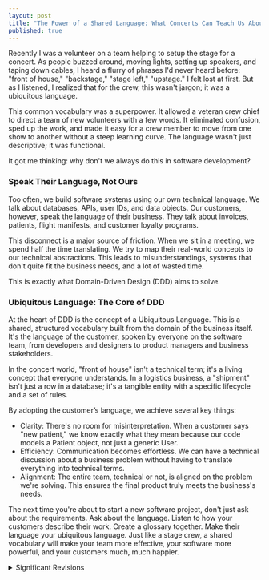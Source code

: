 ```yaml
---
layout: post
title: "The Power of a Shared Language: What Concerts Can Teach Us About Building Great Software"
published: true
---
```


Recently I was a volunteer on a team helping to setup the stage for a concert. As people buzzed around, moving lights, setting up speakers, and taping down cables, I heard a flurry of phrases I'd never heard before: "front of house," "backstage," "stage left," "upstage." I felt lost at first. But as I listened, I realized that for the crew, this wasn't jargon; it was a ubiquitous language.

This common vocabulary was a superpower. It allowed a veteran crew chief to direct a team of new volunteers with a few words. It eliminated confusion, sped up the work, and made it easy for a crew member to move from one show to another without a steep learning curve. The language wasn't just descriptive; it was functional.

It got me thinking: why don't we always do this in software development?

### Speak Their Language, Not Ours

Too often, we build software systems using our own technical language. We talk about databases, APIs, user IDs, and data objects. Our customers, however, speak the language of their business. They talk about invoices, patients, flight manifests, and customer loyalty programs.

This disconnect is a major source of friction. When we sit in a meeting, we spend half the time translating. We try to map their real-world concepts to our technical abstractions. This leads to misunderstandings, systems that don't quite fit the business needs, and a lot of wasted time.

This is exactly what Domain-Driven Design (DDD) aims to solve.

### Ubiquitous Language: The Core of DDD

At the heart of DDD is the concept of a Ubiquitous Language. This is a shared, structured vocabulary built from the domain of the business itself. It's the language of the customer, spoken by everyone on the software team, from developers and designers to product managers and business stakeholders.

In the concert world, "front of house" isn't a technical term; it's a living concept that everyone understands. In a logistics business, a "shipment" isn't just a row in a database; it's a tangible entity with a specific lifecycle and a set of rules.

By adopting the customer’s language, we achieve several key things:
 * Clarity: There's no room for misinterpretation. When a customer says "new patient," we know exactly what they mean because our code models a Patient object, not just a generic User.
 * Efficiency: Communication becomes effortless. We can have a technical discussion about a business problem without having to translate everything into technical terms.
 * Alignment: The entire team, technical or not, is aligned on the problem we're solving. This ensures the final product truly meets the business's needs.

The next time you're about to start a new software project, don't just ask about the requirements. Ask about the language. Listen to how your customers describe their work. Create a glossary together. Make their language your ubiquitous language. Just like a stage crew, a shared vocabulary will make your team more effective, your software more powerful, and your customers much, much happier.

<details>
<summary>Significant Revisions</summary>
Originally published {{ page.date | date: "%B %e, %Y" }}
</details>